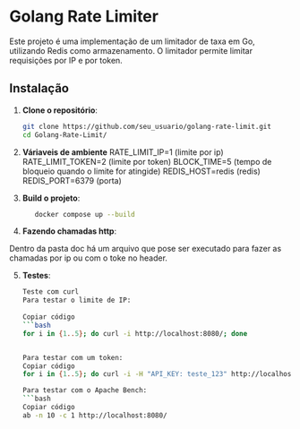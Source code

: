 # Golang Rate Limiter

Este projeto é uma implementação de um limitador de taxa em Go, utilizando Redis como armazenamento. O limitador permite limitar requisições por IP e por token.


## Instalação

1. **Clone o repositório**:
   ```bash
   git clone https://github.com/seu_usuario/golang-rate-limit.git
   cd Golang-Rate-Limit/ 

2. **Váriaveis de ambiente**
   RATE_LIMIT_IP=1 (limite por ip)
   RATE_LIMIT_TOKEN=2 (limite por token)
   BLOCK_TIME=5   (tempo de bloqueio quando o limite for atingide)
   REDIS_HOST=redis (redis)
   REDIS_PORT=6379  (porta)

3. **Build o projeto**:
   ```bash
      docker compose up --build

4. **Fazendo chamadas http**:

Dentro da pasta doc há um arquivo que pose ser executado para fazer as chamadas por ip ou com o
toke no header.

5. **Testes**:
   ```bash
   Teste com curl
   Para testar o limite de IP:
 
   Copiar código
   ```bash
   for i in {1..5}; do curl -i http://localhost:8080/; done


   Para testar com um token:
   Copiar código
   for i in {1..5}; do curl -i -H "API_KEY: teste_123" http://localhost:8080/; done  

   Para testar com o Apache Bench:
   ```bash
   Copiar código
   ab -n 10 -c 1 http://localhost:8080/


